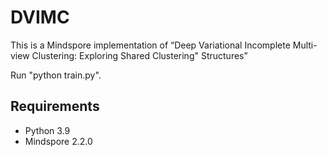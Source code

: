 # DVIMC

This is a Mindspore implementation of “Deep Variational Incomplete Multi-view Clustering: Exploring Shared Clustering"
Structures”

Run "python train.py".
## Requirements

- Python 3.9
- Mindspore 2.2.0
